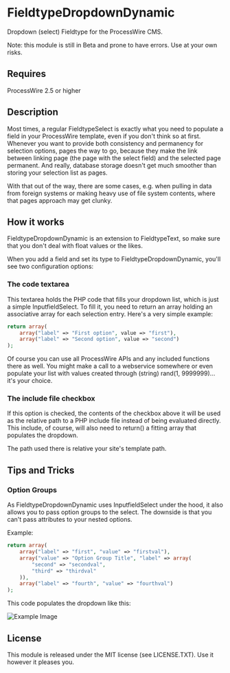# FieldtypeDropdownDynamic

Dropdown (select) Fieldtype for the ProcessWire CMS.

Note: this module is still in Beta and prone to have errors. Use at your own risks.

## Requires

ProcessWire 2.5 or higher

## Description

Most times, a regular FieldtypeSelect is exactly what you need to populate a field
in your ProcessWire template, even if you don't think so at first. Whenever you
want to provide both consistency and permanency for selection options, pages
the way to go, because they make the link between linking page (the page with
the select field) and the selected page permanent. And really, database storage
doesn't get much smoother than storing your selection list as pages.

With that out of the way, there are some cases, e.g. when pulling in data from
foreign systems or making heavy use of file system contents, where that pages
approach may get clunky.

## How it works

FieldtypeDropdownDynamic is an extension to FieldtypeText, so make sure that you
don't deal with float values or the likes.

When you add a field and set its type to FieldtypeDropdownDynamic, you'll see two
configuration options:

### The code textarea

This textarea holds the PHP code that fills your dropdown list, which is just
a simple InputfieldSelect. To fill it, you need to return an array holding
an associative array for each selection entry. Here's a very simple example:

```php
return array(
	array("label" => "First option", value => "first"),
	array("label" => "Second option", value => "second")
);
```

Of course you can use all ProcessWire APIs and any included functions there as
well. You might make a call to a webservice somewhere or even populate your
list with values created through (string) rand(1, 9999999)... it's your choice.

### The include file checkbox

If this option is checked, the contents of the checkbox above it will be used
as the relative path to a PHP include file instead of being evaluated directly.
This include, of course, will also need to return() a fitting array that populates
the dropdown.

The path used there is relative your site's template path.

## Tips and Tricks

### Option Groups

As FieldtypeDropdownDynamic uses InputfieldSelect under the hood, it also allows
you to pass option groups to the select. The downside is that you can't pass
attributes to your nested options.

Example:

```php
return array(
	array("label" => "first", "value" => "firstval"),
	array("value" => "Option Group Title", "label" => array(
		"second" => "secondval",
		"third" => "thirdval"
	)),
	array("label" => "fourth", "value" => "fourthval")
);
```

This code populates the dropdown like this:

![Example Image](https://bitpoet.github.io/img/dddynexample1.png)

## License

This module is released under the MIT license (see LICENSE.TXT). Use it however it
pleases you.
